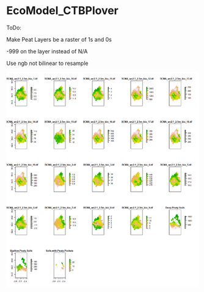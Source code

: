 # EcoModel_CTBPlover

ToDo:

Make Peat Layers be a raster of 1s and 0s

-999 on the layer instead of N/A

Use ngb not bilinear to resample


![alt text](https://github.com/CTimBru/EcoModel_CTBPlover/blob/main/Rplot111.png?raw=true)

